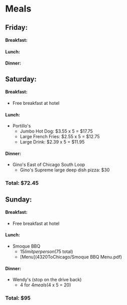 # Meals
## Friday:
#### Breakfast:
#### Lunch:
#### Dinner:
## Saturday:
#### Breakfast: 
* Free breakfast at hotel
#### Lunch:
* Portillo's
  * Jumbo Hot Dog: $3.55 x 5 = $17.75
  * Large French Fries: $2.55 x 5 = $12.75
  * Large Drink: $2.39 x 5 = $11.95
#### Dinner:
* Gino's East of Chicago South Loop
  * Gino's Supreme large deep dish pizza: $30
### Total: $72.45
## Sunday:
#### Breakfast:
  * Free breakfast at hotel
#### Lunch:
* Smoque BBQ
  * $15 limit per person ($75 total)
  * [Menu](4320ToChicago/Smoque BBQ Menu.pdf)
#### Dinner:
* Wendy's (stop on the drive back)
  * 4 for $4 meals ($4 x 5 = 20)
### Total: $95
